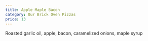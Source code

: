 ```yaml
---
title: Apple Maple Bacon
category: Our Brick Oven Pizzas
price: 13
---
```


Roasted garlic oil, apple, bacon, caramelized onions, maple syrup